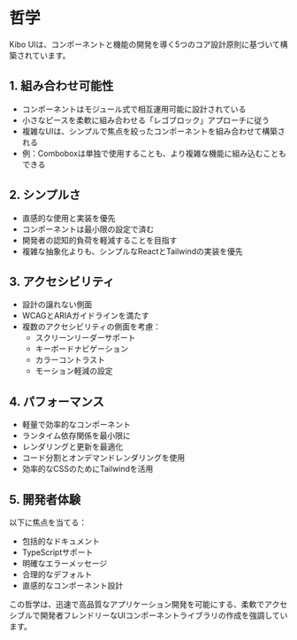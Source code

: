 # 哲学

Kibo UIは、コンポーネントと機能の開発を導く5つのコア設計原則に基づいて構築されています。

## 1. 組み合わせ可能性
- コンポーネントはモジュール式で相互運用可能に設計されている
- 小さなピースを柔軟に組み合わせる「レゴブロック」アプローチに従う
- 複雑なUIは、シンプルで焦点を絞ったコンポーネントを組み合わせて構築される
- 例：Comboboxは単独で使用することも、より複雑な機能に組み込むこともできる

## 2. シンプルさ
- 直感的な使用と実装を優先
- コンポーネントは最小限の設定で済む
- 開発者の認知的負荷を軽減することを目指す
- 複雑な抽象化よりも、シンプルなReactとTailwindの実装を優先

## 3. アクセシビリティ
- 設計の譲れない側面
- WCAGとARIAガイドラインを満たす
- 複数のアクセシビリティの側面を考慮：
  - スクリーンリーダーサポート
  - キーボードナビゲーション
  - カラーコントラスト
  - モーション軽減の設定

## 4. パフォーマンス
- 軽量で効率的なコンポーネント
- ランタイム依存関係を最小限に
- レンダリングと更新を最適化
- コード分割とオンデマンドレンダリングを使用
- 効率的なCSSのためにTailwindを活用

## 5. 開発者体験
以下に焦点を当てる：
  - 包括的なドキュメント
  - TypeScriptサポート
  - 明確なエラーメッセージ
  - 合理的なデフォルト
  - 直感的なコンポーネント設計

この哲学は、迅速で高品質なアプリケーション開発を可能にする、柔軟でアクセシブルで開発者フレンドリーなUIコンポーネントライブラリの作成を強調しています。
